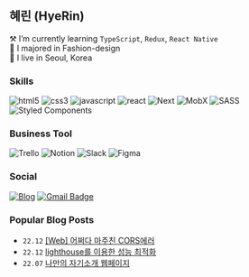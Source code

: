 ## 혜린 (HyeRin)

⚒️ I’m currently learning `TypeScript`, `Redux`, `React Native`<br />
👠 I majored in Fashion-design<br />
🏡 I live in Seoul, Korea

### Skills

![html5](https://img.shields.io/badge/html5-%23E34F26.svg?style=&logo=html5&logoColor=white)
![css3](https://img.shields.io/badge/css3-%231572B6.svg?style=flat&logo=css3&logoColor=white)
![javascript](https://img.shields.io/badge/JavaScript-%23323330.svg?style=flat&logo=javascript&logoColor=%23F7DF1E)
![react](https://img.shields.io/badge/React-20232A?style=flat&logo=react&logoColor=61DAFB)
![Next](https://img.shields.io/badge/Next.js-000000?style=flat&logo=nextdotjs&logoColor=white)
![MobX](https://img.shields.io/badge/MobX-FF9955.svg?style=flat&logo=MobX&logoColor=white)
![SASS](https://img.shields.io/badge/Sass-CC6699?style=flat&logo=sass&logoColor=white)
![Styled Components](https://img.shields.io/badge/styled--components-DB7093?style=flat&logo=styled-components&logoColor=white)

### Business Tool

![Trello](https://img.shields.io/badge/Trello-0052CC?style=flat&logo=trello&logoColor=white)
![Notion](https://img.shields.io/badge/Notion-000000?style=flat&logo=notion&logoColor=white)
![Slack](https://img.shields.io/badge/Slack-4A154B?style=flat&logo=slack&logoColor=white)
![Figma](https://img.shields.io/badge/Figma-F24E1E?style=flat&logo=figma&logoColor=white)

### Social

<a href="https://velog.io/@hye_rin">![Blog](https://img.shields.io/badge/Tech%20Blog-11B48A?style=flat&logo=Vimeo&logoColor=white&link=https://velog.io/@hye_rin)</a>
[![Gmail Badge](https://img.shields.io/badge/Gmail-EA4335?style=flat&logo=Gmail&logoColor=white)](mailto:candy980426@gmail.com)
<br />

### Popular Blog Posts

- `22.12` <a href="https://velog.io/@hye_rin/Web-%EC%96%B4%EC%A9%8C%EB%8B%A4-%EB%A7%88%EC%A3%BC%EC%B9%9C-CORS%EC%97%90%EB%9F%AC">[Web] 어쩌다 마주친 CORS에러</a>
- `22.12` <a href="https://velog.io/@hye_rin/lighthouse%EB%A5%BC-%EC%9D%B4%EC%9A%A9%ED%95%9C-%EC%84%B1%EB%8A%A5-%EC%B5%9C%EC%A0%81%ED%99%94">lighthouse를 이용한 성능 최적화</a>
- `22.07` <a href="https://velog.io/@hye_rin/%EB%82%98%EB%A7%8C%EC%9D%98-%EC%9E%90%EA%B8%B0%EC%86%8C%EA%B0%9C-%EC%9B%B9%ED%8E%98%EC%9D%B4%EC%A7%80">나만의 자기소개 웹페이지</a>
